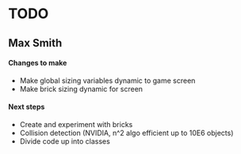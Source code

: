 # TODO
## Max Smith

#### Changes to make
- Make global sizing variables dynamic to game screen
- Make brick sizing dynamic for screen

#### Next steps
- Create and experiment with bricks
- Collision detection (NVIDIA, n^2 algo efficient up to 10E6 objects)
- Divide code up into classes